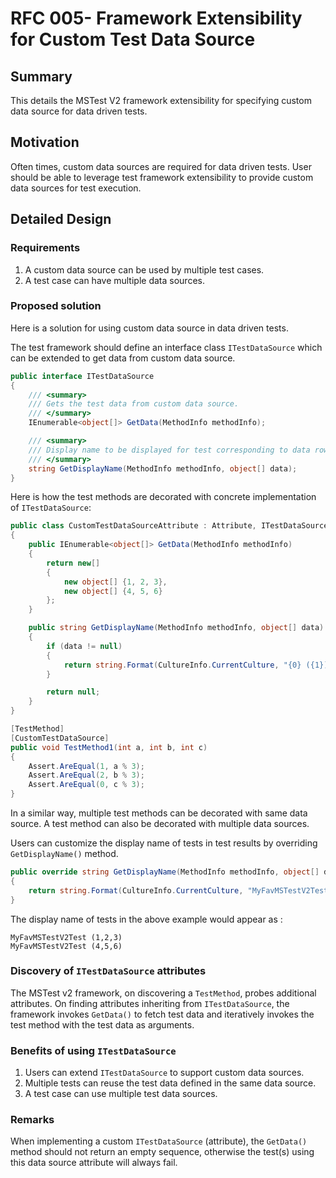 # RFC 005- Framework Extensibility for Custom Test Data Source

## Summary
This details the MSTest V2 framework extensibility for specifying custom data source for data driven tests.

## Motivation
Often times, custom data sources are required for data driven tests. User should be able to leverage test framework extensibility to provide custom data sources for test execution.

## Detailed Design

### Requirements
1. A custom data source can be used by multiple test cases. 
2. A test case can have multiple data sources.

### Proposed solution
Here is a solution for using custom data source in data driven tests.

The test framework should define an interface class `ITestDataSource` which can be extended to get data from custom data source.
```csharp
public interface ITestDataSource
{
    /// <summary>
    /// Gets the test data from custom data source.
    /// </summary>
    IEnumerable<object[]> GetData(MethodInfo methodInfo);

    /// <summary>
    /// Display name to be displayed for test corresponding to data row.
    /// </summary>
    string GetDisplayName(MethodInfo methodInfo, object[] data);
}
```

Here is how the test methods are decorated with concrete implementation of `ITestDataSource`:
```csharp
public class CustomTestDataSourceAttribute : Attribute, ITestDataSource
{
    public IEnumerable<object[]> GetData(MethodInfo methodInfo)
    {
        return new[]
        {
            new object[] {1, 2, 3},
            new object[] {4, 5, 6}
        };
    }

    public string GetDisplayName(MethodInfo methodInfo, object[] data)
    {
        if (data != null)
        {
            return string.Format(CultureInfo.CurrentCulture, "{0} ({1})", methodInfo.Name, string.Join(",", data));
        }

        return null;
    } 
}
```

```csharp
[TestMethod]
[CustomTestDataSource]
public void TestMethod1(int a, int b, int c)
{
    Assert.AreEqual(1, a % 3);
    Assert.AreEqual(2, b % 3);
    Assert.AreEqual(0, c % 3);
}
```
In a similar way, multiple test methods can be decorated with same data source.
A test method can also be decorated with multiple data sources.

Users can customize the display name of tests in test results by overriding `GetDisplayName()` method.
```csharp
public override string GetDisplayName(MethodInfo methodInfo, object[] data)
{
    return string.Format(CultureInfo.CurrentCulture, "MyFavMSTestV2Test ({0})", string.Join(",", data));
}
```

The display name of tests in the above example would appear as :
```
MyFavMSTestV2Test (1,2,3)
MyFavMSTestV2Test (4,5,6)
```

###  Discovery of `ITestDataSource` attributes
The MSTest v2 framework, on discovering a `TestMethod`, probes additional attributes. On finding attributes inheriting from `ITestDataSource`, the framework invokes `GetData()` to fetch test data and iteratively invokes the test method with the test data as arguments.

### Benefits of using `ITestDataSource`
1. Users can extend `ITestDataSource` to support custom data sources.
2. Multiple tests can reuse the test data defined in the same data source.
3. A test case can use multiple test data sources.

### Remarks
When implementing a custom `ITestDataSource` (attribute), the `GetData()` method should not return an empty sequence, otherwise the test(s) using this data source attribute will always fail.
